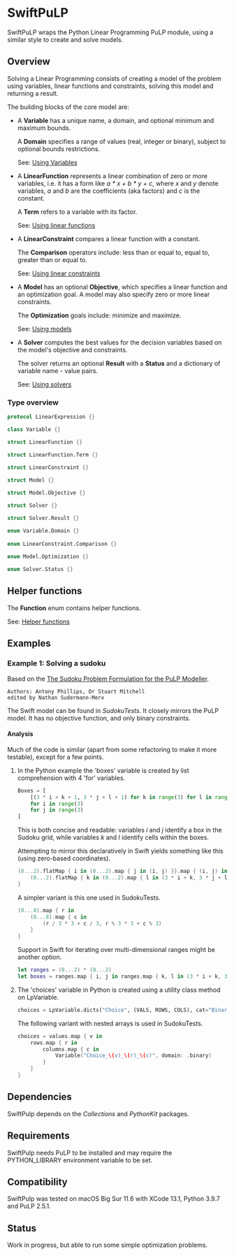 # SwiftPuLP

SwiftPuLP wraps the Python Linear Programming PuLP module, using a similar style to create and solve models.

## Overview

Solving a Linear Programming consists of creating a model of the problem using variables, linear functions and constraints, solving this model and returning a result.

The building blocks of the core model are:

* A **Variable** has a unique name, a domain, and optional minimum and maximum bounds.
    
    A **Domain** specifies a range of values (real, integer or binary), subject to optional bounds restrictions.

    See: [Using Variables](Sources/SwiftPuLP/Documentation.docc/UsingVariables.md)

* A **LinearFunction** represents a linear combination of zero or more variables, i.e. it has a form like *a \* x + b \* y + c*, where *x* and *y* denote variables, *a* and *b* are the coefficients (aka factors) and *c* is the constant.

    A **Term** refers to a variable with its factor.
    
    See: [Using linear functions](Sources/SwiftPuLP/Documentation.docc/UsingLinearFunctions.md)

* A **LinearConstraint**  compares a linear function with a constant.

    The **Comparison** operators include: less than or equal to, equal to, greater than or equal to.
    
    See: [Using linear constraints](Sources/SwiftPuLP/Documentation.docc/UsingLinearConstraints.md)

* A **Model** has an optional **Objective**, which specifies a linear function and an optimization goal. A model may also specify zero or more linear constraints.

    The **Optimization** goals include: minimize and maximize.

    See: [Using models](Sources/SwiftPuLP/Documentation.docc/UsingModels.md)

* A **Solver** computes the best values for the decision variables based on the model's objective and constraints.

    The solver returns an optional **Result** with a **Status** and a dictionary of variable name - value pairs.

    See: [Using solvers](Sources/SwiftPuLP/Documentation.docc/UsingSolvers.md)

### Type overview

```swift
protocol LinearExpression {}

class Variable {}

struct LinearFunction {}

struct LinearFunction.Term {}
    
struct LinearConstraint {}

struct Model {}

struct Model.Objective {}

struct Solver {}

struct Solver.Result {}

enum Variable.Domain {}
    
enum LinearConstraint.Comparison {}
    
enum Model.Optimization {}

enum Solver.Status {}
```

## Helper functions

The **Function** enum contains helper functions.

See: [Helper functions](Sources/SwiftPuLP/Documentation.docc/HelperFunctions.md)
    
## Examples

### Example 1: Solving a sudoku

Based on the [The Sudoku Problem Formulation for the PuLP Modeller](https://coin-or.github.io/pulp/CaseStudies/a_sudoku_problem.html).

    Authors: Antony Phillips, Dr Stuart Mitchell
    edited by Nathan Sudermann-Merx

The Swift model can be found in *SudokuTests*. It closely mirrors the PuLP model. It has no objective function, and only binary constraints.

#### Analysis

Much of the code is similar (apart from some refactoring to make it more testable), except for a few points.

1. In the Python example the 'boxes' variable is created by list comprehension with 4 'for' variables.

    ```python
    Boxes = [    
        [(3 * i + k + 1, 3 * j + l + 1) for k in range(3) for l in range(3)]
        for i in range(3)
        for j in range(3)
    ]
    ```

    This is both concise and readable: variables *i* and *j* identify a box in the Sudoku grid, while variables *k* and *l* identify cells within the boxes.
    
    Attempting to mirror this declaratively in Swift yields something like this (using zero-based coordinates).
    
    ```swift
    (0...2).flatMap { i in (0...2).map { j in (i, j) }}.map { (i, j) in
        (0...2).flatMap { k in (0...2).map { l in (3 * i + k, 3 * j + l) }}
    }
    ```
    
    A simpler variant is this one used in SudokuTests.    
    
    ```swift
    (0...8).map { r in
        (0...8).map { c in
            (r / 3 * 3 + c / 3, r % 3 * 3 + c % 3) 
        } 
    }
    ```
    
    Support in Swift for iterating over multi-dimensional ranges might be another option.
    
    ```swift
    let ranges = (0...2) * (0...2)  
    let boxes = ranges.map { i, j in ranges.map { k, l in (3 * i + k, 3 * j + l) }}
    ```

2. The 'choices' variable in Python is created using a utility class method on LpVariable.

    ```python
    choices = LpVariable.dicts("Choice", (VALS, ROWS, COLS), cat="Binary")
    ```
    
    The following variant with nested arrays is used in SudokuTests.
    
    ```swift
    choices = values.map { v in
        rows.map { r in
            columns.map { c in
                Variable("Choice_\(v)_\(r)_\(c)", domain: .binary)
            }
        }
    }
    ```

## Dependencies

SwiftPulp depends on the *Collections* and *PythonKit* packages.

## Requirements

SwiftPulp needs PuLP to be installed and may require the PYTHON_LIBRARY environment variable to be set.

## Compatibility

SwiftPulp was tested on macOS Big Sur 11.6 with XCode 13.1, Python 3.9.7 and PuLP 2.5.1.

## Status

Work in progress, but able to run some simple optimization problems.
